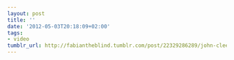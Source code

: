 ```yaml
---
layout: post
title: ''
date: '2012-05-03T20:18:09+02:00'
tags:
- video
tumblr_url: http://fabiantheblind.tumblr.com/post/22329286289/john-cleese-a-lecture-on-creativity-by
---
```

